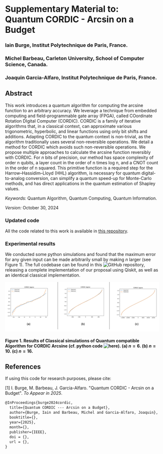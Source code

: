 Supplementary Material to: Quantum CORDIC - Arcsin on a Budget
===

### Iain Burge, Institut Polytechnique de Paris, France.

### Michel Barbeau, Carleton University, School of Computer Science, Canada.

### Joaquin Garcia-Alfaro, Institut Polytechnique de Paris, France.

## Abstract

This work introduces a quantum algorithm for computing the arcsine
function to an arbitrary accuracy. We leverage
a technique from embedded computing and field-programmable
gate array (FPGA), called COordinate Rotation DIgital Computer
(CORDIC). CORDIC is a family of iterative algorithms
that, in a classical context, can approximate various trigonometric,
hyperbolic, and linear functions using only bit shifts and
additions. Adapting CORDIC to the quantum context is non-trivial,
as the algorithm traditionally uses several non-reversible
operations. We detail a method for CORDIC which avoids such
non-reversible operations. We propose multiple approaches to
calculate the arcsine function reversibly with CORDIC. For $n$ bits
of precision, our method has space complexity of order n qubits,
a layer count in the order of n times log n, and a CNOT count in
the order of n squared. This primitive function is a required step
for the Harrow–Hassidim–Lloyd (HHL) algorithm, is necessary
for quantum digital-to-analog conversion, can simplify a quantum
speed-up for Monte-Carlo methods, and has direct applications
in the quantum estimation of Shapley values.

*Keywords:* Quantum Algorithm, Quantum Computing, Quantum Information.

*Version:* October 30, 2024

### Updated code

All the code related to this work is available in <a href="https://github.com/iain-burge/QuantumCORDIC/tree/main/code">this repository</a>.

### Experimental results

We conducted some python simulations and found that the maximum error
for any given input can be made arbitrarily small by making $n$ larger
(see Figure 1). The full codebase can be found in this ![GitHub repository](https://github.com/iain-burge/QuantumCORDIC/tree/main/code),
releasing a complete implementation of our proposal using Qiskit, as
well as an identical classical implementation.

![](img/results.png?raw=true)

#### Figure 1. Results of Classical simulations of Quantum compatible Algorithm for CORDIC Arcsine (cf. python code ![here](https://github.com/iain-burge/QuantumCORDIC/tree/main/code)). (a) $n=6$. (b) $n=10$. (c) $n=16$.


## References

If using this code for research purposes, please cite:

[1] I. Burge, M. Barbeau, J. Garcia-Alfaro. "Quantum CORDIC - Arcsin on a Budget". *To Appear in 2025*.


```
@InProceedings{burge2024cordic,
  title={Quantum CORDIC --- Arcsin on a Budget},
  author={Burge, Iain and Barbeau, Michel and Garcia-Alfaro, Joaquin},
  booktitle={},
  year={2025},
  month={},
  publisher={IEEE},
  doi = {},
  url = {},
}
```


